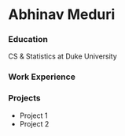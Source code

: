 # Abhinav Meduri
### Education
CS & Statistics at Duke University
### Work Experience
### Projects
- Project 1
- Project 2


